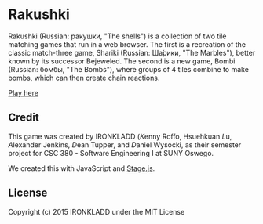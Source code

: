 # Rakushki

Rakushki (Russian: ракушки, "The shells") is a collection of two tile matching games that run in a web browser.  The first is a recreation of the classic match-three game, Shariki (Russian: Ша́рики, "The Marbles"), better known by its successor Bejeweled.  The second is a new game, Bombi (Russian: бомбы, "The Bombs"), where groups of 4 tiles combine to make bombs, which can then create chain reactions.

[Play here](http://ironkladd.github.io/rakushki/index.html)


## Credit

This game was created by IRONKLADD (*K*enny Roffo, Hsuehkuan *L*u, *A*lexander Jenkins, *D*ean Tupper, and *D*aniel Wysocki, as their semester project for CSC 380 - Software Engineering I at SUNY Oswego.

We created this with JavaScript and [Stage.js](https://piqnt.com/stage.js/).


## License

Copyright (c) 2015 IRONKLADD under the MIT License
